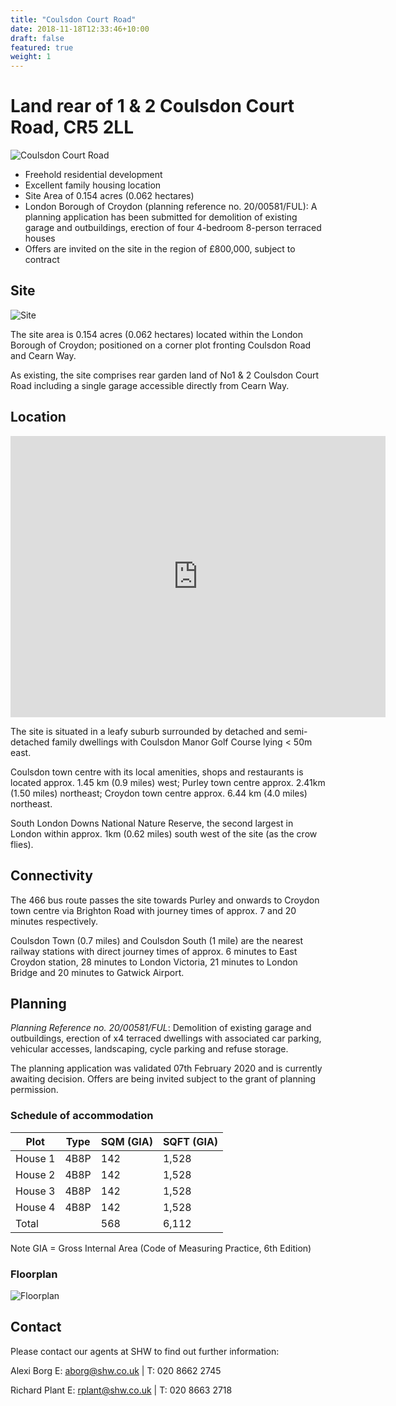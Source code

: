 ```yaml
---
title: "Coulsdon Court Road"
date: 2018-11-18T12:33:46+10:00
draft: false
featured: true
weight: 1
---
```


# Land rear of 1 & 2 Coulsdon Court Road, CR5 2LL

![Coulsdon Court Road](/images/coulsdon-houses-front.png)
- Freehold residential development
- Excellent family housing location   
- Site Area of 0.154 acres (0.062 hectares)
- London Borough of Croydon (planning reference no. 20/00581/FUL):  A planning application has been submitted for demolition of existing garage and outbuildings, erection of four 4-bedroom 8-person terraced houses
- Offers are invited on the site in the region of £800,000, subject to contract

## Site

![Site](/images/coulsdon-plot.png)

The site area is 0.154 acres (0.062 hectares) located within the London Borough of Croydon; positioned on a corner plot fronting Coulsdon Road and Cearn Way.

As existing, the site comprises rear garden land of No1 & 2 Coulsdon Court Road including a single garage accessible directly from Cearn Way.

## Location

<iframe src="https://www.google.com/maps/embed?pb=!1m18!1m12!1m3!1d2493.56958864179!2d-0.12823634884417573!3d51.319042532178884!2m3!1f0!2f0!3f0!3m2!1i1024!2i768!4f13.1!3m3!1m2!1s0x4875fdbb0e16acf3%3A0x4b5bb377f5dc948b!2s1%20Coulsdon%20Ct%20Rd%2C%20Coulsdon%20CR5%202LL!5e0!3m2!1sen!2suk!4v1587541345440!5m2!1sen!2suk" width="600" height="450" frameborder="0" style="border:0;" allowfullscreen="" aria-hidden="false" tabindex="0"></iframe>

The site is situated in a leafy suburb surrounded by detached and semi-detached family dwellings with Coulsdon Manor Golf Course lying < 50m east.

Coulsdon town centre with its local amenities, shops and restaurants is located approx. 1.45 km (0.9 miles) west; Purley town centre approx. 2.41km (1.50 miles) northeast; Croydon town centre approx. 6.44 km (4.0 miles) northeast.

South London Downs National Nature Reserve, the second largest in London within approx. 1km (0.62 miles) south west of the site (as the crow flies).

## Connectivity

The 466 bus route passes the site towards Purley and onwards to Croydon town centre via Brighton Road with journey times of approx. 7 and 20 minutes respectively.

Coulsdon Town (0.7 miles) and Coulsdon South (1 mile) are the nearest railway stations with direct journey times of approx. 6 minutes to East Croydon station, 28 minutes to London Victoria, 21 minutes to London Bridge and 20 minutes to Gatwick Airport.

## Planning

*Planning Reference no. 20/00581/FUL*: Demolition of existing garage and outbuildings, erection of x4 terraced dwellings with associated car parking, vehicular accesses, landscaping, cycle parking and refuse storage.

The planning application was validated 07th February 2020 and is currently awaiting decision. Offers are being invited subject to the grant of planning permission.

### Schedule of accommodation

Plot | Type | SQM (GIA) | SQFT (GIA)
--- | --- | --- | ---
House 1 | 4B8P | 142 | 1,528
House 2 | 4B8P | 142 | 1,528
House 3 | 4B8P | 142 | 1,528
House 4 | 4B8P | 142 | 1,528
Total |  | 568 | 6,112

Note GIA = Gross Internal Area (Code of Measuring Practice, 6th Edition)

### Floorplan

![Floorplan](/images/coulsdon-floorplan.png)

## Contact
Please contact our agents at SHW to find out further information:

Alexi Borg
E: aborg@shw.co.uk  | T: 020 8662 2745

Richard Plant
E: rplant@shw.co.uk  | T: 020 8663 2718
